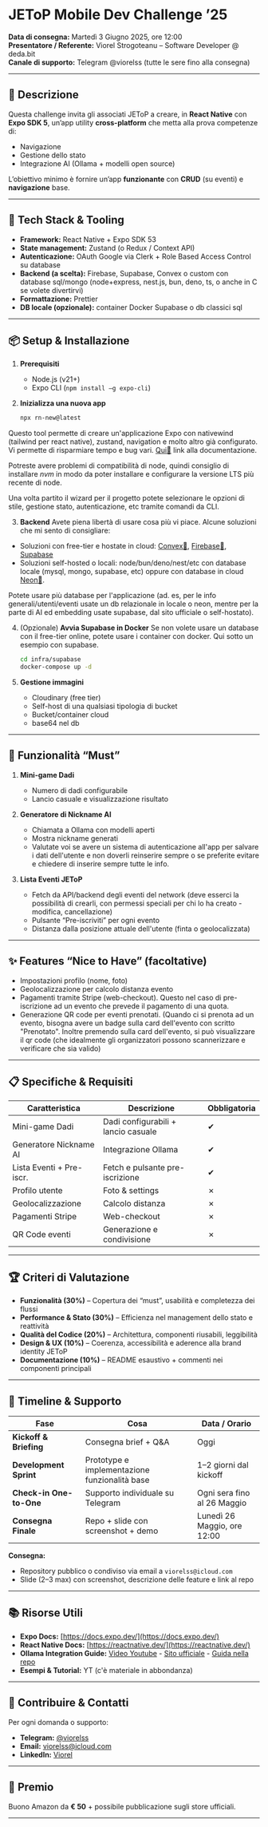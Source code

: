 
# JEToP Mobile Dev Challenge ’25

**Data di consegna:** Martedì 3 Giugno 2025, ore 12:00  
**Presentatore / Referente:** Viorel Strogoteanu – Software Developer @ deda.bit  
**Canale di supporto:** Telegram @viorelss (tutte le sere fino alla consegna)

---

## 📖 Descrizione

Questa challenge invita gli associati JEToP a creare, in **React Native** con **Expo SDK 5**, un’app utility **cross-platform** che metta alla prova competenze di:

- Navigazione  
- Gestione dello stato  
- Integrazione AI (Ollama + modelli open source)   

L’obiettivo minimo è fornire un’app **funzionante** con **CRUD** (su eventi) e **navigazione** base.

---

## 🚀 Tech Stack & Tooling

- **Framework:** React Native + Expo SDK 53  
- **State management:** Zustand (o Redux / Context API)  
- **Autenticazione:** OAuth Google via Clerk + Role Based Access Control su database  
- **Backend (a scelta):** Firebase, Supabase, Convex o custom con database sql/mongo (node+express, nest.js, bun, deno, ts, o anche in C se volete divertirvi) 
- **Formattazione:** Prettier  
- **DB locale (opzionale):** container Docker Supabase o db classici sql 

---

## 📦 Setup & Installazione

1. **Prerequisiti**  
   - Node.js (v21+)  
   - Expo CLI (`npm install –g expo-cli`)  

2. **Inizializza una nuova app**

   ```bash
   npx rn-new@latest
   ```
Questo tool permette di creare un'applicazione Expo con nativewind (tailwind per react native), zustand, navigation e molto altro già configurato. Vi permette di risparmiare tempo e bug vari. [Qui🔗](https://docs.rn.new/en/introduction) link alla documentazione.

Potreste avere problemi di compatibilità di node, quindi consiglio di installare *nvm* in modo da poter installare e configurare la versione LTS più recente di node.

Una volta partito il wizard per il progetto potete selezionare le opzioni di stile, gestione stato, autenticazione, etc tramite comandi da CLI.

3. **Backend**
Avete piena libertà di usare cosa più vi piace. Alcune soluzioni che mi sento di consigliare:
- Soluzioni con free-tier e hostate in cloud: [Convex🔗](https://www.convex.dev/), [Firebase🔗](https://firebase.google.com/), [Supabase](https://supabase.com/)
- Soluzioni self-hosted o locali: node/bun/deno/nest/etc con database locale (mysql, mongo, supabase, etc) oppure con database in cloud [Neon🔗](https://neon.tech/).

Potete usare più database per l'applicazione (ad. es, per le info generali/utenti/eventi usate un db relazionale in locale o neon, mentre per la parte di AI ed embedding usate supabase, dal sito ufficiale o self-hostato).

4. (Opzionale) **Avvia Supabase in Docker**
Se non volete usare un database con il free-tier online, potete usare i container con docker. Qui sotto un esempio con supabase.
   ```bash
   cd infra/supabase
   docker-compose up -d
   ```

5. **Gestione immagini**
   - Cloudinary (free tier)
   - Self-host di una qualsiasi tipologia di bucket
   - Bucket/container cloud
   - base64 nel db
---

## 🎯 Funzionalità “Must”

1. **Mini-game Dadi**

   * Numero di dadi configurabile
   * Lancio casuale e visualizzazione risultato

2. **Generatore di Nickname AI**

   * Chiamata a Ollama con modelli aperti
   * Mostra nickname generati
   * Valutate voi se avere un sistema di autenticazione all'app per salvare i dati dell'utente e non doverli reinserire sempre o se preferite evitare e chiedere di inserire sempre tutte le info.

3. **Lista Eventi JEToP**

   * Fetch da API/backend degli eventi del network (deve esserci la possibilità di crearli, con permessi speciali per chi lo ha creato - modifica, cancellazione)
   * Pulsante “Pre-iscriviti” per ogni evento
   * Distanza dalla posizione attuale dell'utente (finta o geolocalizzata)

---

## ✨ Features “Nice to Have” (facoltative)

* Impostazioni profilo (nome, foto)
* Geolocalizzazione per calcolo distanza evento
* Pagamenti tramite Stripe (web-checkout). Questo nel caso di pre-iscrizione ad un evento che prevede il pagamento di una quota.
* Generazione QR code per eventi prenotati. (Quando ci si prenota ad un evento, bisogna avere un badge sulla card dell'evento con scritto "Prenotato". Inoltre premendo sulla card dell'evento, si può visualizzare il qr code (che idealmente gli organizzatori possono scannerizzare e verificare che sia valido)

---

## 📋 Specifiche & Requisiti

| Caratteristica           | Descrizione                         | Obbligatoria |
| ------------------------ | ----------------------------------- | ------------ |
| Mini-game Dadi           | Dadi configurabili + lancio casuale | ✔            |
| Generatore Nickname AI   | Integrazione Ollama                 | ✔            |
| Lista Eventi + Pre-iscr. | Fetch e pulsante pre-iscrizione     | ✔            |
| Profilo utente           | Foto & settings                     | ✗            |
| Geolocalizzazione        | Calcolo distanza                    | ✗            |
| Pagamenti Stripe         | Web-checkout                        | ✗            |
| QR Code eventi           | Generazione e condivisione          | ✗            |

---

## 🏆 Criteri di Valutazione

* **Funzionalità (30%)** – Copertura dei “must”, usabilità e completezza dei flussi
* **Performance & Stato (30%)** – Efficienza nel management dello stato e reattività
* **Qualità del Codice (20%)** – Architettura, componenti riusabili, leggibilità
* **Design & UX (10%)** – Coerenza, accessibilità e aderence alla brand identity JEToP
* **Documentazione (10%)** – README esaustivo + commenti nei componenti principali

---

## 📅 Timeline & Supporto

| Fase                    | Cosa                                          | Data / Orario               |
| ----------------------- | --------------------------------------------- | --------------------------- |
| **Kickoff & Briefing**  | Consegna brief + Q\&A                         | Oggi                        |
| **Development Sprint**  | Prototype e implementazione funzionalità base | 1–2 giorni dal kickoff      |
| **Check-in One-to-One** | Supporto individuale su Telegram              | Ogni sera fino al 26 Maggio |
| **Consegna Finale**     | Repo + slide con screenshot + demo            | Lunedì 26 Maggio, ore 12:00 |

**Consegna:**

* Repository pubblico o condiviso via email a `viorelss@icloud.com`
* Slide (2–3 max) con screenshot, descrizione delle feature e link al repo

---

## 📚 Risorse Utili

* **Expo Docs:** [https://docs.expo.dev/](https://docs.expo.dev/)
* **React Native Docs:** [https://reactnative.dev/](https://reactnative.dev/)
* **Ollama Integration Guide:** [Video Youtube](https://www.youtube.com/watch?v=kaK3ye8rczA) - [Sito ufficiale](https://ollama.com/) - [Guida nella repo](https://github.com/ViorelsS/challenge-rn/blob/main/SETUP-OLLAMA.md)
* **Esempi & Tutorial:** YT (c'è materiale in abbondanza)

---

## 🤝 Contribuire & Contatti

Per ogni domanda o supporto:

* **Telegram:** [@viorelss](https://t.me/viorelss)
* **Email:** [viorelss@icloud.com](mailto:viorelss@icloud.com)
* **LinkedIn:** [Viorel](https://www.linkedin.com/in/viorelss/)

---

## 🎁 Premio

Buono Amazon da **€ 50** + possibile pubblicazione sugli store ufficiali.

---

